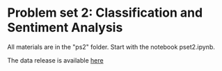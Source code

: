 Problem set 2: Classification and Sentiment Analysis
=============

All materials are in the "ps2" folder. Start with the notebook pset2.ipynb.

The data release is available [here](https://github.com/jacobeisenstein/gt-nlp-class/releases/tag/amazon-fall-2015)

